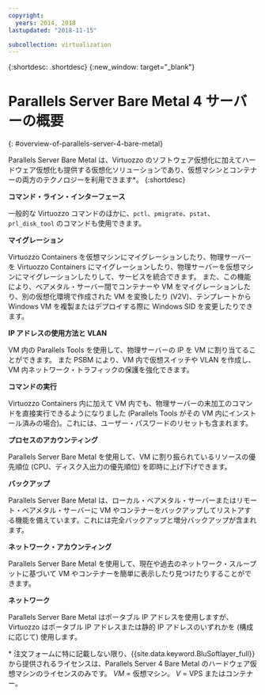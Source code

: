 ```yaml
---
copyright:
  years: 2014, 2018
lastupdated: "2018-11-15"

subcollection: virtualization
---
```


{:shortdesc: .shortdesc}
{:new_window: target="_blank"}

# Parallels Server Bare Metal 4 サーバーの概要
{: #overview-of-parallels-server-4-bare-metal}

Parallels Server Bare Metal は、Virtuozzo のソフトウェア仮想化に加えてハードウェア仮想化も提供する仮想化ソリューションであり、仮想マシンとコンテナーの両方のテクノロジーを利用できます*。
{:shortdesc}

**コマンド・ライン・インターフェース**

一般的な Virtuozzo コマンドのほかに、`pctl`、`pmigrate`、`pstat`、`prl_disk_tool` のコマンドも使用できます。

**マイグレーション**

Virtuozzo Containers を仮想マシンにマイグレーションしたり、物理サーバーを Virtuozzo Containers にマイグレーションしたり、物理サーバーを仮想マシンにマイグレーションしたりして、サービスを統合できます。 また、この機能により、ベアメタル・サーバー間でコンテナーや VM をマイグレーションしたり、別の仮想化環境で作成された VM を変換したり (V2V)、テンプレートから Windows VM を複製またはデプロイする際に Windows SID を変更したりできます。

**IP アドレスの使用方法と VLAN**

VM 内の Parallels Tools を使用して、物理サーバーの IP を VM に割り当てることができます。 また PSBM により、VM 内で仮想スイッチや VLAN を作成し、VM 内ネットワーク・トラフィックの保護を強化できます。

**コマンドの実行**

Virtuozzo Containers 内に加えて VM 内でも、物理サーバーの未加工のコマンドを直接実行できるようになりました (Parallels Tools がその VM 内にインストール済みの場合)。これには、ユーザー・パスワードのリセットも含まれます。

**プロセスのアカウンティング**

Parallels Server Bare Metal を使用して、VM に割り振られているリソースの優先順位 (CPU、ディスク入出力の優先順位) を即時に上げ下げできます。

**バックアップ**

Parallels Server Bare Metal は、ローカル・ベアメタル・サーバーまたはリモート・ベアメタル・サーバーに VM やコンテナーをバックアップしてリストアする機能を備えています。これには完全バックアップと増分バックアップが含まれます。

**ネットワーク・アカウンティング**

Parallels Server Bare Metal を使用して、現在や過去のネットワーク・スループットに基づいて VM やコンテナーを簡単に表示したり見つけたりすることができます。

**ネットワーク**

Parallels Server Bare Metal はポータブル IP アドレスを使用しますが、Virtuozzo はポータブル IP アドレスまたは静的 IP アドレスのいずれかを (構成に応じて) 使用します。

\* 注文フォームに特に記載しない限り、{{site.data.keyword.BluSoftlayer_full}} から提供されるライセンスは、Parallels Server 4 Bare Metal のハードウェア仮想マシンのライセンスのみです。
_VM_ = 仮想マシン。 _V_ = VPS またはコンテナー。
